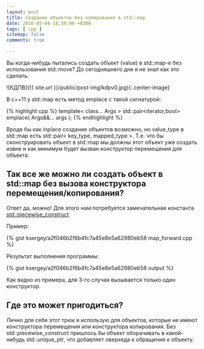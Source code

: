 ```yaml
---
layout: post
title: Создание объектов без копирования в std::map
date: 2016-05-04 18:50:00 +0300
tags: [ cpp ]
sitemap: false
comments: true

---
```


Вы когда-нибудь пытались создать объект (value) в std::map-е без использования std::move?
До сегодняшнего дня я не знал как это сделать.

![КДПВ]({{ site.url }}/public/post-img/kdpv0.jpg){:.center-image}

<!--break-->

В c++11 у std::map есть метод emplace с такой сигнатурой:

{% highlight cpp %}
template< class... Args >
std::pair<iterator,bool> emplace( Args&&... args );
{% endhighlight %}

Вроде бы как inplace создание объектов возможно, но value\_type в std::map есть std::pair< key\_type, mapped\_type >.
Т.е. что бы сконструировать объект в std::map мы должны этот объект уже создать извне и как минимум будет вызван
конструктор перемещения для объекта.

## Так все же можно ли создать объект в std::map без вызова конструктора перемещения/копирования?

Ответ да, можно! Для этого нам потребуется замечательная константа [std::piecewise\_construct](http://en.cppreference.com/w/cpp/utility/piecewise_construct).

Пример:

{% gist ksergey/a2f046b2f6b4fc7a45e8e5a62980eb58 map_forward.cpp %}

Результат выполнения программы:

{% gist ksergey/a2f046b2f6b4fc7a45e8e5a62980eb58 output %}

Как видно из примера, для 3-го случая вызывается только один конструктор.

## Где это может пригодиться?

Лично для себя этот трюк я использую для объектов, которые не имеют конструктора перемещения или конструктора копирования.
Без std::piecewise\_construct пришлось бы объект оборачивать в какой-нибудь std::unique\_ptr, что добавляет оверхеда к обращения к
объекту.
